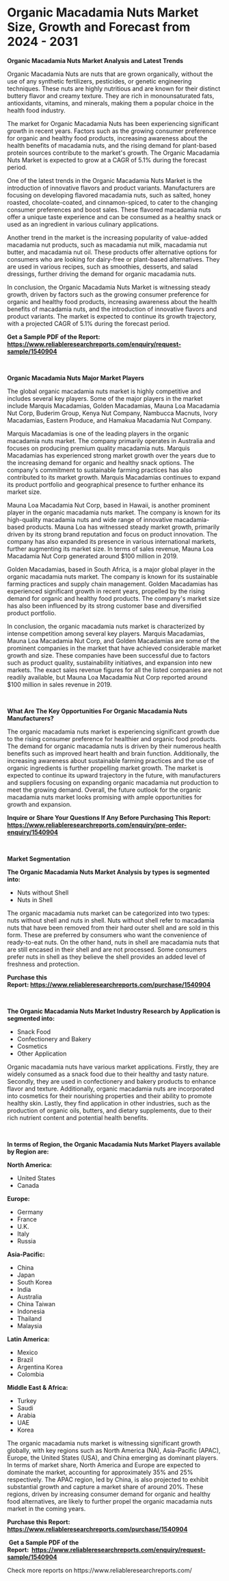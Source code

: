 <p><h1>Organic Macadamia Nuts Market Size, Growth and Forecast from 2024 - 2031</h1></p><p><strong>Organic Macadamia Nuts Market Analysis and Latest Trends</strong></p>
<p><p>Organic Macadamia Nuts are nuts that are grown organically, without the use of any synthetic fertilizers, pesticides, or genetic engineering techniques. These nuts are highly nutritious and are known for their distinct buttery flavor and creamy texture. They are rich in monounsaturated fats, antioxidants, vitamins, and minerals, making them a popular choice in the health food industry.</p><p>The market for Organic Macadamia Nuts has been experiencing significant growth in recent years. Factors such as the growing consumer preference for organic and healthy food products, increasing awareness about the health benefits of macadamia nuts, and the rising demand for plant-based protein sources contribute to the market's growth. The Organic Macadamia Nuts Market is expected to grow at a CAGR of 5.1% during the forecast period.</p><p>One of the latest trends in the Organic Macadamia Nuts Market is the introduction of innovative flavors and product variants. Manufacturers are focusing on developing flavored macadamia nuts, such as salted, honey roasted, chocolate-coated, and cinnamon-spiced, to cater to the changing consumer preferences and boost sales. These flavored macadamia nuts offer a unique taste experience and can be consumed as a healthy snack or used as an ingredient in various culinary applications.</p><p>Another trend in the market is the increasing popularity of value-added macadamia nut products, such as macadamia nut milk, macadamia nut butter, and macadamia nut oil. These products offer alternative options for consumers who are looking for dairy-free or plant-based alternatives. They are used in various recipes, such as smoothies, desserts, and salad dressings, further driving the demand for organic macadamia nuts.</p><p>In conclusion, the Organic Macadamia Nuts Market is witnessing steady growth, driven by factors such as the growing consumer preference for organic and healthy food products, increasing awareness about the health benefits of macadamia nuts, and the introduction of innovative flavors and product variants. The market is expected to continue its growth trajectory, with a projected CAGR of 5.1% during the forecast period.</p></p>
<p><strong>Get a Sample PDF of the Report:&nbsp; <a href="https://www.reliableresearchreports.com/enquiry/request-sample/1540904">https://www.reliableresearchreports.com/enquiry/request-sample/1540904</a></strong></p>
<p>&nbsp;</p>
<p><strong>Organic Macadamia Nuts Major Market Players</strong></p>
<p><p>The global organic macadamia nuts market is highly competitive and includes several key players. Some of the major players in the market include Marquis Macadamias, Golden Macadamias, Mauna Loa Macadamia Nut Corp, Buderim Group, Kenya Nut Company, Nambucca Macnuts, Ivory Macadamias, Eastern Produce, and Hamakua Macadamia Nut Company.</p><p>Marquis Macadamias is one of the leading players in the organic macadamia nuts market. The company primarily operates in Australia and focuses on producing premium quality macadamia nuts. Marquis Macadamias has experienced strong market growth over the years due to the increasing demand for organic and healthy snack options. The company's commitment to sustainable farming practices has also contributed to its market growth. Marquis Macadamias continues to expand its product portfolio and geographical presence to further enhance its market size.</p><p>Mauna Loa Macadamia Nut Corp, based in Hawaii, is another prominent player in the organic macadamia nuts market. The company is known for its high-quality macadamia nuts and wide range of innovative macadamia-based products. Mauna Loa has witnessed steady market growth, primarily driven by its strong brand reputation and focus on product innovation. The company has also expanded its presence in various international markets, further augmenting its market size. In terms of sales revenue, Mauna Loa Macadamia Nut Corp generated around $100 million in 2019.</p><p>Golden Macadamias, based in South Africa, is a major global player in the organic macadamia nuts market. The company is known for its sustainable farming practices and supply chain management. Golden Macadamias has experienced significant growth in recent years, propelled by the rising demand for organic and healthy food products. The company's market size has also been influenced by its strong customer base and diversified product portfolio.</p><p>In conclusion, the organic macadamia nuts market is characterized by intense competition among several key players. Marquis Macadamias, Mauna Loa Macadamia Nut Corp, and Golden Macadamias are some of the prominent companies in the market that have achieved considerable market growth and size. These companies have been successful due to factors such as product quality, sustainability initiatives, and expansion into new markets. The exact sales revenue figures for all the listed companies are not readily available, but Mauna Loa Macadamia Nut Corp reported around $100 million in sales revenue in 2019.</p></p>
<p>&nbsp;</p>
<p><strong>What Are The Key Opportunities For Organic Macadamia Nuts Manufacturers?</strong></p>
<p><p>The organic macadamia nuts market is experiencing significant growth due to the rising consumer preference for healthier and organic food products. The demand for organic macadamia nuts is driven by their numerous health benefits such as improved heart health and brain function. Additionally, the increasing awareness about sustainable farming practices and the use of organic ingredients is further propelling market growth. The market is expected to continue its upward trajectory in the future, with manufacturers and suppliers focusing on expanding organic macadamia nut production to meet the growing demand. Overall, the future outlook for the organic macadamia nuts market looks promising with ample opportunities for growth and expansion.</p></p>
<p><strong>Inquire or Share Your Questions If Any Before Purchasing This Report: <a href="https://www.reliableresearchreports.com/enquiry/pre-order-enquiry/1540904">https://www.reliableresearchreports.com/enquiry/pre-order-enquiry/1540904</a></strong></p>
<p>&nbsp;</p>
<p><strong>Market Segmentation</strong></p>
<p><strong>The Organic Macadamia Nuts Market Analysis by types is segmented into:</strong></p>
<p><ul><li>Nuts without Shell</li><li>Nuts in Shell</li></ul></p>
<p><p>The organic macadamia nuts market can be categorized into two types: nuts without shell and nuts in shell. Nuts without shell refer to macadamia nuts that have been removed from their hard outer shell and are sold in this form. These are preferred by consumers who want the convenience of ready-to-eat nuts. On the other hand, nuts in shell are macadamia nuts that are still encased in their shell and are not processed. Some consumers prefer nuts in shell as they believe the shell provides an added level of freshness and protection.</p></p>
<p><strong>Purchase this Report:&nbsp;<a href="https://www.reliableresearchreports.com/purchase/1540904">https://www.reliableresearchreports.com/purchase/1540904</a></strong></p>
<p>&nbsp;</p>
<p><strong>The Organic Macadamia Nuts Market Industry Research by Application is segmented into:</strong></p>
<p><ul><li>Snack Food</li><li>Confectionery and Bakery</li><li>Cosmetics</li><li>Other Application</li></ul></p>
<p><p>Organic macadamia nuts have various market applications. Firstly, they are widely consumed as a snack food due to their healthy and tasty nature. Secondly, they are used in confectionery and bakery products to enhance flavor and texture. Additionally, organic macadamia nuts are incorporated into cosmetics for their nourishing properties and their ability to promote healthy skin. Lastly, they find application in other industries, such as the production of organic oils, butters, and dietary supplements, due to their rich nutrient content and potential health benefits.</p></p>
<p>&nbsp;</p>
<p><strong>In terms of Region, the Organic Macadamia Nuts Market Players available by Region are:</strong></p>
<p>
    <p> <strong> North America: </strong>
        <ul>
            <li>United States</li>
            <li>Canada</li>
        </ul>
        </p> 
    <p> <strong> Europe: </strong>
        <ul>
            <li>Germany</li>
            <li>France</li>
            <li>U.K.</li>
            <li>Italy</li>
            <li>Russia</li>
        </ul>
        </p> 
    <p> <strong> Asia-Pacific: </strong>
        <ul>
            <li>China</li>
            <li>Japan</li>
            <li>South Korea</li>
            <li>India</li>
            <li>Australia</li>
            <li>China Taiwan</li>
            <li>Indonesia</li>
            <li>Thailand</li>
            <li>Malaysia</li>
        </ul>
        </p> 
    <p> <strong> Latin America: </strong>
        <ul>
            <li>Mexico</li>
            <li>Brazil</li>
            <li>Argentina Korea</li>
            <li>Colombia</li>
        </ul>
        </p> 
    <p> <strong> Middle East & Africa: </strong>
        <ul>
            <li>Turkey</li>
            <li>Saudi</li>
            <li>Arabia</li>
            <li>UAE</li>
            <li>Korea</li>
        </ul>
    </p>
    </p>
<p><p>The organic macadamia nuts market is witnessing significant growth globally, with key regions such as North America (NA), Asia-Pacific (APAC), Europe, the United States (USA), and China emerging as dominant players. In terms of market share, North America and Europe are expected to dominate the market, accounting for approximately 35% and 25% respectively. The APAC region, led by China, is also projected to exhibit substantial growth and capture a market share of around 20%. These regions, driven by increasing consumer demand for organic and healthy food alternatives, are likely to further propel the organic macadamia nuts market in the coming years.</p></p>
<p><strong>Purchase this Report: <a href="https://www.reliableresearchreports.com/purchase/1540904">https://www.reliableresearchreports.com/purchase/1540904</a></strong></p>
<p>&nbsp;<strong>Get a Sample PDF of the Report:&nbsp;&nbsp;<a href="https://www.reliableresearchreports.com/enquiry/request-sample/1540904">https://www.reliableresearchreports.com/enquiry/request-sample/1540904</a></strong></p>
<p><strong></strong></p>
<p>Check more reports on https://www.reliableresearchreports.com/</p>